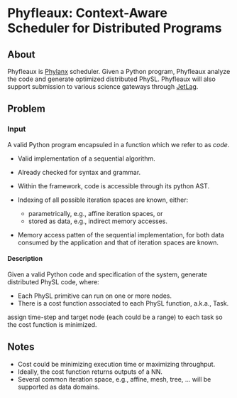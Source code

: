 <!-- 
Copyright (c) 2020 R. Tohid

Distributed under the Boost Software License, Version 1.0.(See accompanying
file LICENSE_1_0.txt or copy at http://www.boost.org/LICENSE_1_0.txt) 
-->

# Phyfleaux: Context-Aware Scheduler for Distributed Programs

## About
Phyfleaux is [Phylanx](github.com/stellar-group/phylanx) scheduler. Given a
Python program, Phyfleaux analyze the code and generate optimized distributed
PhySL. Phyfleaux will also support submission to various science gateways
through [JetLag](https://github.com/STEllAR-GROUP/JetLag.git).

## Problem

### Input
A valid Python program encapsuled in a function which we refer to as *code*.

* Valid implementation of a sequential algorithm.

* Already checked for syntax and grammar.

* Within the framework, code is accessible through its python AST.

* Indexing of all possible iteration spaces are known, either:
   * parametrically, e.g., affine iteration spaces, or
   * stored as data, e.g., indirect memory accesses.

* Memory access patten of the sequential implementation, for both data consumed
  by the application and that of iteration spaces are known.
   <!-- * It might be beneficial to assume the initial memory layout in 1-d. -->

#### Description
Given a valid Python code and specification of the system, generate distributed
PhySL code, where:
* Each PhySL primitive can run on one or more nodes.
* There is a cost function associated to each PhySL function, a.k.a., Task.

assign time-step and target node (each could be a range) to each task so the
cost function is minimized.

## Notes
* Cost could be minimizing execution time or maximizing throughput.
* Ideally, the cost function returns outputs of a NN.
* Several common iteration space, e.g., affine, mesh, tree, ... will be
  supported as data domains.


